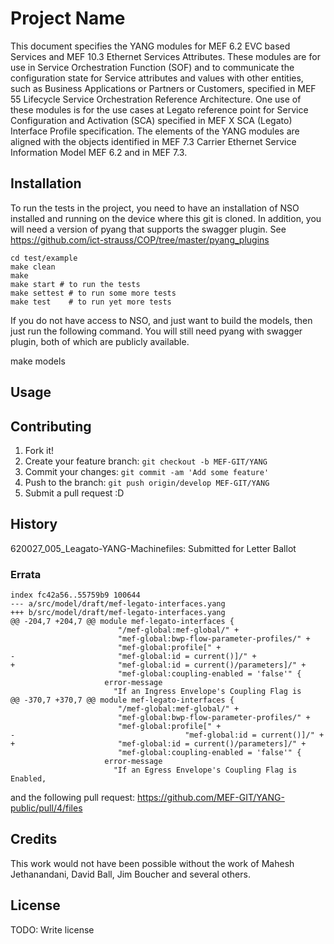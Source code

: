 # Project Name

This document specifies the YANG modules for MEF 6.2 EVC based Services and MEF 10.3 Ethernet Services Attributes. These modules are for use in Service Orchestration Function (SOF) and to communicate the configuration state for Service attributes and values with other entities, such as Business Applications or Partners or Customers, specified in MEF 55 Lifecycle Service Orchestration Reference Architecture. One use of these modules is for the use cases at Legato reference point for Service Configuration and Activation (SCA) specified in MEF X SCA (Legato) Interface Profile specification. The elements of the YANG modules are aligned with the objects identified in MEF 7.3 Carrier Ethernet Service Information Model MEF 6.2 and in MEF 7.3.


## Installation

To run the tests in the project, you need to have an installation of NSO installed and running on the device where this git is cloned. In addition, you will need a version of pyang that supports the swagger plugin. See https://github.com/ict-strauss/COP/tree/master/pyang_plugins

    cd test/example
    make clean
    make
    make start # to run the tests
    make settest # to run some more tests
    make test    # to run yet more tests

If you do not have access to NSO, and just want to build the models, then just run the following command. You will still need pyang with swagger plugin, both of which are publicly available.

make models

## Usage


## Contributing

1. Fork it!
2. Create your feature branch: `git checkout -b MEF-GIT/YANG`
3. Commit your changes: `git commit -am 'Add some feature'`
4. Push to the branch: `git push origin/develop MEF-GIT/YANG`
5. Submit a pull request :D

## History

620027_005_Leagato-YANG-Machinefiles: Submitted for Letter Ballot

### Errata

    index fc42a56..55759b9 100644
    --- a/src/model/draft/mef-legato-interfaces.yang
    +++ b/src/model/draft/mef-legato-interfaces.yang
    @@ -204,7 +204,7 @@ module mef-legato-interfaces {
                            "/mef-global:mef-global/" +
                            "mef-global:bwp-flow-parameter-profiles/" +
                            "mef-global:profile[" +
    -                       "mef-global:id = current()]/" +
    +                       "mef-global:id = current()/parameters]/" +
                            "mef-global:coupling-enabled = 'false'" {
                         error-message
                           "If an Ingress Envelope's Coupling Flag is
    @@ -370,7 +370,7 @@ module mef-legato-interfaces {
                            "/mef-global:mef-global/" +
                            "mef-global:bwp-flow-parameter-profiles/" +
                            "mef-global:profile[" +
    -                                      "mef-global:id = current()]/" +
    +                       "mef-global:id = current()/parameters]/" + 
                            "mef-global:coupling-enabled = 'false'" {
                         error-message
                           "If an Egress Envelope's Coupling Flag is Enabled,

and the following pull request:
    https://github.com/MEF-GIT/YANG-public/pull/4/files
## Credits

This work would not have been possible without the work of Mahesh Jethanandani, David Ball, Jim Boucher and several others.

## License

TODO: Write license
